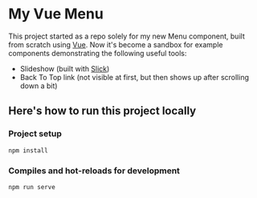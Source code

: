 # My Vue Menu 

This project started as a repo solely for my new Menu component, built from scratch using [Vue](https://vuejs.org/). 
Now it's become a sandbox for example components demonstrating the following useful tools: 

* Slideshow (built with [Slick](https://www.npmjs.com/package/vue-slick-carousel))
* Back To Top link (not visible at first, but then shows up after scrolling down a bit)

## Here's how to run this project locally

### Project setup
```
npm install
```

### Compiles and hot-reloads for development
```
npm run serve
```
